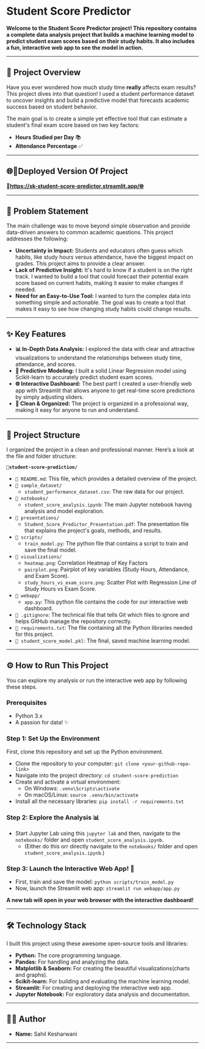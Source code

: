 # Student Score Predictor

**Welcome to the Student Score Predictor project! This repository contains a complete data analysis project that builds a machine learning model to predict student exam scores based on their study habits. It also includes a fun, interactive web app to see the model in action.**

---

## 📜 Project Overview

Have you ever wondered how much study time **really** affects exam results? This project dives into that question! I used a student performance dataset to uncover insights and build a predictive model that forecasts academic success based on student behavior.

The main goal is to create a simple yet effective tool that can estimate a student's final exam score based on two key factors:
- **Hours Studied per Day** 📚
- **Attendance Percentage** ✅

---

## 🌐🔗Deployed Version Of Project

**🔗https://sk-student-score-predictor.streamlit.app/🌐**

---

## 🎯 Problem Statement

The main challenge was to move beyond simple observation and provide data-driven answers to common academic questions. This project addresses the following:

- **Uncertainty in Impact:** Students and educators often guess which habits, like study hours versus attendance, have the biggest impact on grades. This project aims to provide a clear answer.
- **Lack of Predictive Insight:** It's hard to know if a student is on the right track. I wanted to build a tool that could forecast their potential exam score based on current habits, making it easier to make changes if needed.
- **Need for an Easy-to-Use Tool:** I wanted to turn the complex data into something simple and actionable. The goal was to create a tool that makes it easy to see how changing study habits could change results.

---

## ✨ Key Features

- **📊 In-Depth Data Analysis:** I explored the data with clear and attractive visualizations to understand the relationships between study time, attendance, and scores.
- **🤖 Predictive Modeling:** I built a solid Linear Regression model using Scikit-learn to accurately predict student exam scores.
- **🌐 Interactive Dashboard:** The best part! I created a user-friendly web app with Streamlit that allows anyone to get real-time score predictions by simply adjusting sliders.
- **📂 Clean & Organized:** The project is organized in a professional way, making it easy for anyone to run and understand.

---

## 📂 Project Structure

I organized the project in a clean and professional manner. Here’s a look at the file and folder structure:

**`📂student-score-prediction/`**
-   `📄 README.md`: This file, which provides a detailed overview of the project.
-   `📁 sample_dataset/`
    -   `student_performance_dataset.csv`: The raw data for our project.
-   `📁 notebooks/`
    -   `student_score_analysis.ipynb`: The main Jupyter notebook having analysis and model exploration.
-   `📁 presentations/`
    -   `Student_Score_Predictor_Presentation.pdf`: The presentation file that explains the project's goals, methods, and results.
-   `📁 scripts/`
    -   `train_model.py`: The python file that contains a script to train and save the final model.
-   `📁 visualizations/`
    -   `heatmap.png`: Correlation Heatmap of Key Factors
    -   `pairplot.png`: Pairplot of key variables (Study Hours, Attendance, and Exam Score).
    -   `study_hours_vs_exam_score.png`: Scatter Plot with Regression Line of Study Hours vs Exam Score.
-   `📁 webapp/`
    -   `app.py`: This python file contains the code for our interactive web dashboard.
-   `📄 .gitignore`: The technical file that tells Git which files to ignore and helps GitHub manage the repository correctly.
-   `📄 requirements.txt`: The file containing all the Python libraries needed for this project.
-   `📄 student_score_model.pkl`: The final, saved machine learning model.

---

## ⚙️ How to Run This Project

You can explore my analysis or run the interactive web app by following these steps.

### Prerequisites
- Python 3.x
- A passion for data! ✨


### Step 1: Set Up the Environment

First, clone this repository and set up the Python environment.

-   Clone the repository to your computer: `git clone <your-github-repo-link>`
-   Navigate into the project directory: `cd student-score-prediction`
-   Create and activate a virtual environment:
    -   On Windows: `.venv\Scripts\activate`
    -   On macOS/Linux: `source .venv/bin/activate`
-   Install all the necessary libraries: `pip install -r requirements.txt`


### Step 2: Explore the Analysis 📊

-   Start Jupyter Lab using this `jupyter lab` and then, navigate to the `notebooks/` folder and open `student_score_analysis.ipynb`.
    -   (Either do this orr directly navigate to the `notebooks/` folder and open `student_score_analysis.ipynb`.)


### Step 3: Launch the Interactive Web App! 🚀

-   First, train and save the model: `python scripts/train_model.py`
-   Now, launch the Streamlit web app: `streamlit run webapp/app.py`

**A new tab will open in your web browser with the interactive dashboard!**

---

## 🛠️ Technology Stack

I built this project using these awesome open-source tools and libraries:

-   **Python:** The core programming language.
-   **Pandas:** For handling and analyzing the data.
-   **Matplotlib & Seaborn:** For creating the beautiful visualizations(charts and graphs).
-   **Scikit-learn:** For building and evaluating the machine learning model.
-   **Streamlit:** For creating and deploying the interactive web app.
-   **Jupyter Notebook:** For exploratory data analysis and documentation.

---

## 👨‍💻 Author

-   **Name:** Sahil Kesharwani

---